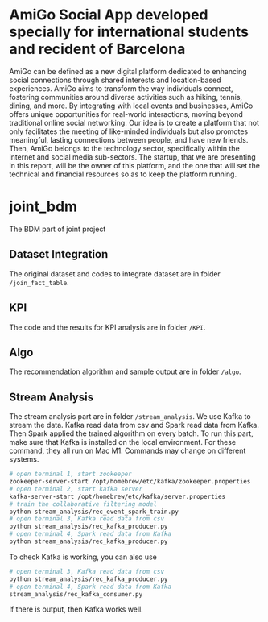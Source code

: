 # AmiGo Social App developed specially for international students and recident of Barcelona 

AmiGo can be defined as a new digital platform dedicated to enhancing social connections through
shared interests and location-based experiences. AmiGo aims to transform the way individuals
connect, fostering communities around diverse activities such as hiking, tennis, dining, and more.
By integrating with local events and businesses, AmiGo offers unique opportunities for real-world
interactions, moving beyond traditional online social networking.
Our idea is to create a platform that not only facilitates the meeting of like-minded individuals but
also promotes meaningful, lasting connections between people, and have new friends.
Then, AmiGo belongs to the technology sector, specifically within the internet and social media
sub-sectors. The startup, that we are presenting in this report, will be the owner of this platform,
and the one that will set the technical and financial resources so as to keep the platform running.


# joint_bdm
The BDM part of joint project

## Dataset Integration
The original dataset and codes to integrate dataset are in folder `/join_fact_table`.

## KPI
The code and the results for KPI analysis are in folder `/KPI`.

## Algo
The recommendation algorithm and sample output are in folder `/algo`.

## Stream Analysis
The stream analysis part are in folder `/stream_analysis`.
We use Kafka to stream the data. Kafka read data from csv and Spark read data from Kafka. Then Spark applied the trained algorithm on every batch. To run this part, make sure that Kafka is installed on the local environment.
For these command, they all run on Mac M1. Commands may change on different systems.

```bash
# open terminal 1, start zookeeper
zookeeper-server-start /opt/homebrew/etc/kafka/zookeeper.properties
# open terminal 2, start kafka server
kafka-server-start /opt/homebrew/etc/kafka/server.properties
# train the collaborative filtering model
python stream_analysis/rec_event_spark_train.py
# open terminal 3, Kafka read data from csv
python stream_analysis/rec_kafka_producer.py
# open terminal 4, Spark read data from Kafka
python stream_analysis/rec_kafka_producer.py
```

To check Kafka is working, you can also use

```bash
# open terminal 3, Kafka read data from csv
python stream_analysis/rec_kafka_producer.py
# open terminal 4, Spark read data from Kafka
stream_analysis/rec_kafka_consumer.py
```

If there is output, then Kafka works well.
